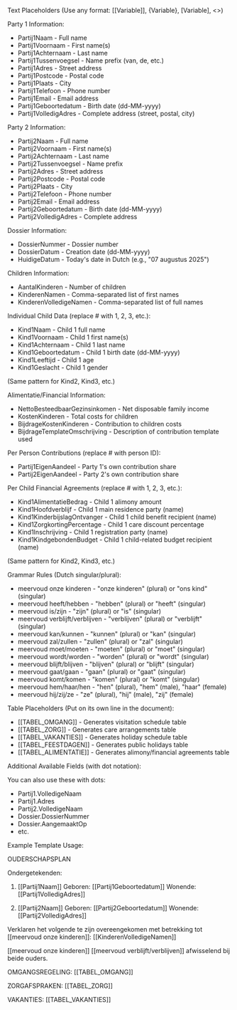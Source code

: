   Text Placeholders (Use any format: [[Variable]], {Variable}, [Variable], <<Variable>>)

  Party 1 Information:

  - Partij1Naam - Full name
  - Partij1Voornaam - First name(s)
  - Partij1Achternaam - Last name
  - Partij1Tussenvoegsel - Name prefix (van, de, etc.)
  - Partij1Adres - Street address
  - Partij1Postcode - Postal code
  - Partij1Plaats - City
  - Partij1Telefoon - Phone number
  - Partij1Email - Email address
  - Partij1Geboortedatum - Birth date (dd-MM-yyyy)
  - Partij1VolledigAdres - Complete address (street, postal, city)

  Party 2 Information:

  - Partij2Naam - Full name
  - Partij2Voornaam - First name(s)
  - Partij2Achternaam - Last name
  - Partij2Tussenvoegsel - Name prefix
  - Partij2Adres - Street address
  - Partij2Postcode - Postal code
  - Partij2Plaats - City
  - Partij2Telefoon - Phone number
  - Partij2Email - Email address
  - Partij2Geboortedatum - Birth date (dd-MM-yyyy)
  - Partij2VolledigAdres - Complete address

  Dossier Information:

  - DossierNummer - Dossier number
  - DossierDatum - Creation date (dd-MM-yyyy)
  - HuidigeDatum - Today's date in Dutch (e.g., "07 augustus 2025")

  Children Information:

  - AantalKinderen - Number of children
  - KinderenNamen - Comma-separated list of first names
  - KinderenVolledigeNamen - Comma-separated list of full names

  Individual Child Data (replace # with 1, 2, 3, etc.):

  - Kind1Naam - Child 1 full name
  - Kind1Voornaam - Child 1 first name(s)
  - Kind1Achternaam - Child 1 last name
  - Kind1Geboortedatum - Child 1 birth date (dd-MM-yyyy)
  - Kind1Leeftijd - Child 1 age
  - Kind1Geslacht - Child 1 gender

  (Same pattern for Kind2, Kind3, etc.)

  Alimentatie/Financial Information:

  - NettoBesteedbaarGezinsinkomen - Net disposable family income
  - KostenKinderen - Total costs for children
  - BijdrageKostenKinderen - Contribution to children costs
  - BijdrageTemplateOmschrijving - Description of contribution template used

  Per Person Contributions (replace # with person ID):
  - Partij1EigenAandeel - Party 1's own contribution share
  - Partij2EigenAandeel - Party 2's own contribution share

  Per Child Financial Agreements (replace # with 1, 2, 3, etc.):
  - Kind1AlimentatieBedrag - Child 1 alimony amount
  - Kind1Hoofdverblijf - Child 1 main residence party (name)
  - Kind1KinderbijslagOntvanger - Child 1 child benefit recipient (name)
  - Kind1ZorgkortingPercentage - Child 1 care discount percentage
  - Kind1Inschrijving - Child 1 registration party (name)
  - Kind1KindgebondenBudget - Child 1 child-related budget recipient (name)

  (Same pattern for Kind2, Kind3, etc.)

  Grammar Rules (Dutch singular/plural):

  - meervoud onze kinderen - "onze kinderen" (plural) or "ons kind" (singular)
  - meervoud heeft/hebben - "hebben" (plural) or "heeft" (singular)
  - meervoud is/zijn - "zijn" (plural) or "is" (singular)
  - meervoud verblijft/verblijven - "verblijven" (plural) or "verblijft" (singular)
  - meervoud kan/kunnen - "kunnen" (plural) or "kan" (singular)
  - meervoud zal/zullen - "zullen" (plural) or "zal" (singular)
  - meervoud moet/moeten - "moeten" (plural) or "moet" (singular)
  - meervoud wordt/worden - "worden" (plural) or "wordt" (singular)
  - meervoud blijft/blijven - "blijven" (plural) or "blijft" (singular)
  - meervoud gaat/gaan - "gaan" (plural) or "gaat" (singular)
  - meervoud komt/komen - "komen" (plural) or "komt" (singular)
  - meervoud hem/haar/hen - "hen" (plural), "hem" (male), "haar" (female)
  - meervoud hij/zij/ze - "ze" (plural), "hij" (male), "zij" (female)

  Table Placeholders (Put on its own line in the document):

  - [[TABEL_OMGANG]] - Generates visitation schedule table
  - [[TABEL_ZORG]] - Generates care arrangements table
  - [[TABEL_VAKANTIES]] - Generates holiday schedule table
  - [[TABEL_FEESTDAGEN]] - Generates public holidays table
  - [[TABEL_ALIMENTATIE]] - Generates alimony/financial agreements table

  Additional Available Fields (with dot notation):

  You can also use these with dots:
  - Partij1.VolledigeNaam
  - Partij1.Adres
  - Partij2.VolledigeNaam
  - Dossier.DossierNummer
  - Dossier.AangemaaktOp
  - etc.

  Example Template Usage:

  OUDERSCHAPSPLAN

  Ondergetekenden:

  1. [[Partij1Naam]]
     Geboren: [[Partij1Geboortedatum]]
     Wonende: [[Partij1VolledigAdres]]

  2. [[Partij2Naam]]
     Geboren: [[Partij2Geboortedatum]]
     Wonende: [[Partij2VolledigAdres]]

  Verklaren het volgende te zijn overeengekomen met betrekking tot [[meervoud onze kinderen]]:
  [[KinderenVolledigeNamen]]

  [[meervoud onze kinderen]] [[meervoud verblijft/verblijven]] afwisselend bij beide ouders.

  OMGANGSREGELING:
  [[TABEL_OMGANG]]

  ZORGAFSPRAKEN:
  [[TABEL_ZORG]]

  VAKANTIES:
  [[TABEL_VAKANTIES]]